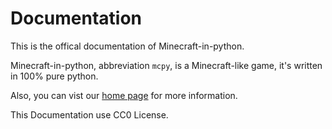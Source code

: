 # Documentation
This is the offical documentation of Minecraft-in-python.

Minecraft-in-python, abbreviation `mcpy`, is a Minecraft-like game, it's written in 100% pure python.

Also, you can vist our [home page](https://minecraft-in-python.github.io) for more information.

This Documentation use CC0 License.
